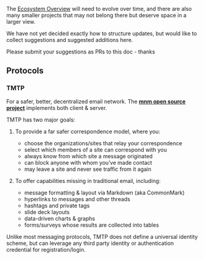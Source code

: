 The [Ecosystem Overview](https://gitlab.com/bluesky-community1/decentralized-ecosystem/-/blob/master/README.md)
will need to evolve over time, and there are also many smaller projects that may not belong there but deserve space in a larger view.

We have not yet decided exactly how to structure updates, but would like to collect suggestions and suggested additions here.

Please submit your suggestions as PRs to this doc - thanks

## Protocols

### TMTP

For a safer, better, decentralized email network.
The [__mnm open source project__](https://mnmnotmail.org) implements both client & server.

TMTP has two major goals:

1. To provide a far safer correspondence model, where you:
   + choose the organizations/sites that relay your correspondence
   + select which members of a site can correspond with you
   + always know from which site a message originated
   + can block anyone with whom you’ve made contact
   + may leave a site and never see traffic from it again

2. To offer capabilities missing in traditional email, including:
   + message formatting & layout via Markdown (aka CommonMark)
   + hyperlinks to messages and other threads
   + hashtags and private tags
   + slide deck layouts
   + data-driven charts & graphs
   + forms/surveys whose results are collected into tables

Unlike most messaging protocols, TMTP does not define a universal identity scheme, 
but can leverage any third party identity or authentication credential for registration/login.

